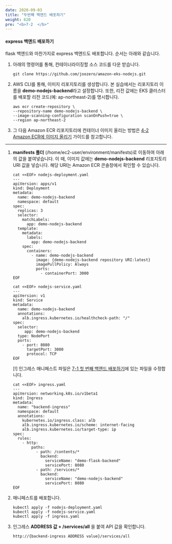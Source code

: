 ```yaml
---
date: 2020-09-03
title: "두번째 백앤드 배포하기"
weight: 620
pre: "<b>7-2  </b>"
---
```


#### express 백앤드 배포하기

flask 백앤드와 마찬가지로 express 백앤드도 배포합니다. 순서는 아래와 같습니다.

1. 아래의 명령어를 통해, 컨테이너라이징할 소스 코드를 다운 받습니다.
    ```
    git clone https://github.com/joozero/amazon-eks-nodejs.git
    ```

2. AWS CLI를 통해, 이미지 리포지토리를 생성합니다. 본 실습에서는 리포지토리 이름을 **demo-nodejs-backend**라고 설정합니다. 또한, 리전 값에는 EKS 클러스터를 배포할 리전 코드(예: ap-northeast-2)를 명시합니다.
    ```
    aws ecr create-repository \
    --repository-name demo-nodejs-backend \
    --image-scanning-configuration scanOnPush=true \
    --region ap-northeast-2
    ```

3. 그 다음 Amazon ECR 리포지토리에 컨테이너 이미지 올리는 방법은 [4-2 Amazon ECR에 이미지 올리기](https://master.d3s71i2n51x60t.amplifyapp.com/ko/container_image/push_to_ecr/) 가이드를 참고합니다. 

* * *

1. **manifests 폴더** (/home/ec2-user/environment/manifests)로 이동하여 아래의 값을 붙여넣습니다. 이 때, 이미지 값에는 **demo-nodejs-backend** 리포지토리 URI 값을 넣습니다. 해당 URI는 Amazon ECR 콘솔창에서 확인할 수 있습니다. 
    ```
    cat <<EOF> nodejs-deployment.yaml
    ---
    apiVersion: apps/v1
    kind: Deployment
    metadata:
      name: demo-nodejs-backend
      namespace: default
    spec:
      replicas: 3
      selector:
        matchLabels:
          app: demo-nodejs-backend
      template:
        metadata:
          labels:
            app: demo-nodejs-backend
        spec:
          containers:
            - name: demo-nodejs-backend
              image: {demo-nodejs-backend repository URI:latest}
              imagePullPolicy: Always
              ports:
                - containerPort: 3000
    EOF
    ```

    ```
    cat <<EOF> nodejs-service.yaml
    ---
    apiVersion: v1
    kind: Service
    metadata:
      name: demo-nodejs-backend
      annotations:
        alb.ingress.kubernetes.io/healthcheck-path: "/"
    spec:
      selector:
         app: demo-nodejs-backend
      type: NodePort
      ports:
        - port: 8080
          targetPort: 3000
          protocol: TCP
    EOF
    ```
    [!] 인그레스 매니페스트 파일은 [7-1 첫 번째 백앤드 배포하기](https://master.d3s71i2n51x60t.amplifyapp.com/ko/service_launch/flask_backend/)에 있는 파일을 수정합니다. 

    ```
    cat <<EOF> ingress.yaml
    ---
    apiVersion: networking.k8s.io/v1beta1
    kind: Ingress
    metadata:
      name: "backend-ingress"
      namespace: default
      annotations:
        kubernetes.io/ingress.class: alb
        alb.ingress.kubernetes.io/scheme: internet-facing
        alb.ingress.kubernetes.io/target-type: ip
    spec:
      rules:
        - http:
            paths:
              - path: /contents/*
                backend:
                  serviceName: "demo-flask-backend"
                  servicePort: 8080
              - path: /services/*
                backend:
                  serviceName: "demo-nodejs-backend"
                  servicePort: 8080
    EOF
    ```

2. 매니페스트를 배포합니다.
    ```
    kubectl apply -f nodejs-deployment.yaml
    kubectl apply -f nodejs-service.yaml
    kubectl apply -f ingress.yaml
    ```
3. 인그레스 **ADDRESS 값 + /services/all** 을 붙여 API 값을 확인합니다. 
    ```
    http://{backend-ingress ADDRESS value}/services/all
    ```